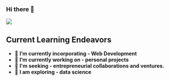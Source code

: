 ### Hi there 👋


![](http://github-profile-summary-cards.vercel.app/api/cards/profile-details?username=tabib-e-alahi&theme=dracula)

## **Current Learning Endeavors**

- 🌱 **I’m currently incorporating - Web Development**
- 🔭 **I’m currently working on - personal projects**
- 👯 **I'm seeking - entrepreneurial collaborations and ventures.**
- 🤔 **I am exploring - data science**


